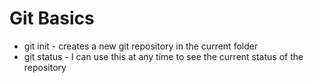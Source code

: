 # Git Basics

* git init - creates a new git repository in the current folder
* git status - I can use this at any time to see the current status of the repository

